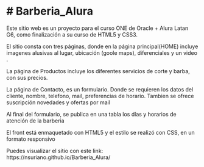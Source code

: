 <h1># Barberia_Alura</h1>
<p>Este sitio web es un proyecto para el curso ONE de Oracle + Alura Latan G6, como finalización a su curso de HTML5 y CSS3.</p>
<p>El sitio consta con tres páginas, donde en la página principal(HOME) incluye imagenes alusivas al lugar, ubicación (goole maps), diferenciales y un video .</p>
<p>La página de Productos incluye los diferentes servicios de corte y barba, con sus precios.</p>
<p>La página de Contacto, es un formulario. Donde se requieren los datos del cliente, nombre, telefono, mail, preferencias de horario. Tambien se ofrece suscripción  novedades y ofertas por mail </p>
<p>Al final del formulario, se publica en una tabla los días y horarios de atención de la barberia</p>
<p>El front está enmaquetado con HTML5 y el estilo se realizó con CSS, en un formato responsivo</p>
Puedes visualizar el sitio con este link:
https://nsuriano.github.io/Barberia_Alura/
